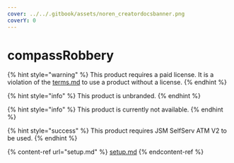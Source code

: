 ```yaml
---
cover: ../../.gitbook/assets/noren_creatordocsbanner.png
coverY: 0
---
```


# compassRobbery

{% hint style="warning" %}
This product requires a paid license. It is a violation of the [terms.md](../../gs/terms.md "mention") to use a product without a license.
{% endhint %}

{% hint style="info" %}
This product is unbranded.
{% endhint %}

{% hint style="info" %}
This product is currently not available.
{% endhint %}

{% hint style="success" %}
This product requires JSM SelfServ ATM V2 to be used.
{% endhint %}

{% content-ref url="setup.md" %}
[setup.md](setup.md)
{% endcontent-ref %}
